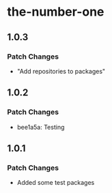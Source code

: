 # the-number-one

## 1.0.3

### Patch Changes

- "Add repositories to packages"

## 1.0.2

### Patch Changes

- bee1a5a: Testing

## 1.0.1

### Patch Changes

- Added some test packages
